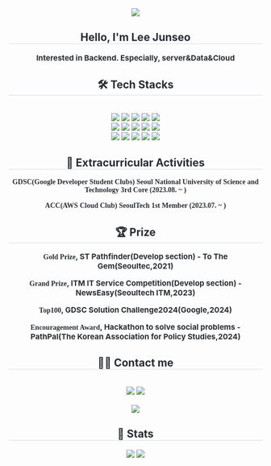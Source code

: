 <div align="center">
    <img src="https://capsule-render.vercel.app/api?type=cylinder&color=auto&height=120&text=Lee%20Junseo&animation=fadeIn&fontColor=ffffff&fontSize=50" />
</div>

<div align="center">
    <h2 style="border-bottom: 1px solid #d8dee4; color: #282d33;">Hello, I'm Lee Junseo</h2>  
    <div style="font-weight: 700; font-size: 15px; text-align: center; color: #282d33;">
        Interested in Backend. Especially, server&Data&Cloud
    </div> 
</div>

<div align="center">
    <h2 style="border-bottom: 1px solid #d8dee4; color: #282d33;">🛠️ Tech Stacks</h2>
    <br> 
    <div style="margin: 0 auto; text-align: center;" align="center">
        <img src="https://img.shields.io/badge/Amazon%20AWS-232F3E?style=for-the-badge&logo=Amazon%20AWS&logoColor=white">
        <img src="https://img.shields.io/badge/Docker-2496ED?style=for-the-badge&logo=Docker&logoColor=white">
        <img src="https://img.shields.io/badge/Firebase-FFCA28?style=for-the-badge&logo=Firebase&logoColor=white">
        <img src="https://img.shields.io/badge/Flutter-02569B?style=for-the-badge&logo=Flutter&logoColor=white">
        <img src="https://img.shields.io/badge/GitHub%20Pages-222222?style=for-the-badge&logo=GitHub%20Pages&logoColor=white">
        <br/>
        <img src="https://img.shields.io/badge/Git-F05032?style=for-the-badge&logo=Git&logoColor=white">
        <img src="https://img.shields.io/badge/Github-181717?style=for-the-badge&logo=Github&logoColor=white">
        <img src="https://img.shields.io/badge/HTML5-E34F26?style=for-the-badge&logo=HTML5&logoColor=white">
        <img src="https://img.shields.io/badge/Java-007396?style=for-the-badge&logo=Java&logoColor=white">
        <img src="https://img.shields.io/badge/Javascript-F7DF1E?style=for-the-badge&logo=Javascript&logoColor=white">
        <br/>
        <img src="https://img.shields.io/badge/MySQL-4479A1?style=for-the-badge&logo=MySQL&logoColor=white">
        <img src="https://img.shields.io/badge/Notion-000000?style=for-the-badge&logo=Notion&logoColor=white">
        <img src="https://img.shields.io/badge/Python-3776AB?style=for-the-badge&logo=Python&logoColor=white">
        <img src="https://img.shields.io/badge/Spring%20Boot-6DB33F?style=for-the-badge&logo=Spring%20Boot&logoColor=white">
        <img src="https://img.shields.io/badge/Tensorflow-FF6F00?style=for-the-badge&logo=Tensorflow&logoColor=white">
        <br/>
    </div>
</div>

<div align="center">
    <h2 style="border-bottom: 1px solid #d8dee4; color: #282d33;">🎨 Extracurricular Activities</h2>
    <div style="font-weight: 700; font-size: 15px; text-align: center; color: #282d33;">
        <p><span style="font-family: 'Comic Sans MS', cursive; font-size: 14px;">GDSC(Google Developer Student Clubs) Seoul National University of Science and Technology 3rd Core (2023.08. ~ )</span></p>
        <p><span style="font-family: 'Comic Sans MS', cursive; font-size: 14px;">ACC(AWS Cloud Club) SeoulTech 1st Member (2023.07. ~ )</span></p>
    </div>
</div>

<div align="center">
    <h2 style="border-bottom: 1px solid #d8dee4; color: #282d33;">🏆 Prize</h2>
    <div style="font-weight: 700; font-size: 15px; text-align: center; color: #282d33;">
        <p><span style="font-family: 'Comic Sans MS', cursive; font-size: 14px;">Gold Prize</span>, ST Pathfinder(Develop section) - To The Gem(Seoultec,2021)</p>
        <p><span style="font-family: 'Comic Sans MS', cursive; font-size: 14px;">Grand Prize</span>, ITM IT Service Competition(Develop section) - NewsEasy(Seoultech ITM,2023)</p>
        <p><span style="font-family: 'Comic Sans MS', cursive; font-size: 14px;">Top100</span>, GDSC Solution Challenge2024(Google,2024)</p>
        <p><span style="font-family: 'Comic Sans MS', cursive; font-size: 14px;">Encouragement Award</span>, Hackathon to solve social problems - PathPal(The Korean Association for Policy Studies,2024)</p>
    </div>
</div>

<div align="center">
    <h2 style="border-bottom: 1px solid #d8dee4; color: #282d33;">🧑‍💻 Contact me</h2>
    <br> 
    <div align="center">
        <a href="https://ljs7143.tistory.com"><img src="https://img.shields.io/badge/Tistory-000000?style=for-the-badge&logo=Tistory&logoColor=white&link=https://ljs7143.tistory.com"></a>
        <a href="mailto:junseo27643779@gmail.com"><img src="https://img.shields.io/badge/Gmail-EA4335?style=for-the-badge&logo=Gmail&logoColor=white&link=mailto:junseo27643779@gmail.com"></a>
    </div>  
    <br> 
    <div align="center">
        <a href="https://hits.seeyoufarm.com"><img src="https://hits.seeyoufarm.com/api/count/incr/badge.svg?url=https%3A%2F%2Fgithub.com%2Fljs7143%2F&count_bg=%23000000&title_bg=%23000000&icon=github.svg&icon_color=%23FFFFFF&title=GitHub&edge_flat=false"/></a>
    </div> 
</div>

<div align="center"> 
    <h2 style="border-bottom: 1px solid #d8dee4; color: #282d33;">🏅 Stats</h2> 
    <div align="center">
        <img src="https://github-readme-stats.vercel.app/api?username=ljs7143&bg_color=180,f5ec00,00000000&title_color=000000&text_color=000000">
        <img src="https://github-readme-stats.vercel.app/api/top-langs/?username=ljs7143&layout=compact&bg_color=180,f5ec00,00000000&title_color=000000&text_color=000000">
    </div> 
</div>
